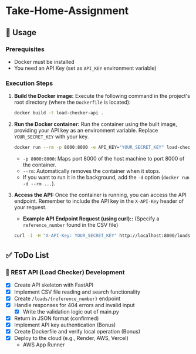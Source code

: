 # Take-Home-Assignment

## 🚀 Usage

### Prerequisites
* Docker must be installed
* You need an API Key (set as `API_KEY` environment variable)

### Execution Steps

1.  **Build the Docker image:**
    Execute the following command in the project's root directory (where the `Dockerfile` is located):

    ```bash
    docker build -t load-checker-api .
    ```

2.  **Run the Docker container:**
    Run the container using the built image, providing your API key as an environment variable.
    Replace `YOUR_SECRET_KEY` with your key.

    ```bash
    docker run --rm -p 8000:8000 -e API_KEY="YOUR_SECRET_KEY" load-checker-api
    ```
    * `-p 8000:8000`: Maps port 8000 of the host machine to port 8000 of the container.
    * `--rm`: Automatically removes the container when it stops.
    * If you want to run it in the background, add the `-d` option (`docker run -d --rm ...`).

3.  **Access the API:**
    Once the container is running, you can access the API endpoint. 
    Remember to include the API key in the `X-API-Key` header of your request.
    * **Example API Endpoint Request (using curl)::** 
    (Specify a `reference_number` found in the CSV file)

    ```bash
    curl -i -H "X-API-Key: YOUR_SECRET_KEY" http://localhost:8000/loads/REF09460
    ```


## ✅ ToDo List　

### 🔧 REST API (Load Checker) Development
- [x] Create API skeleton with FastAPI
- [x] Implement CSV file reading and search functionality
- [x] Create `/loads/{reference_number}` endpoint
- [x] Handle responses for 404 errors and invalid input
    - [x] Write the validation logic out of main.py
- [x] Return in JSON format (confirmed)
- [x] Implement API key authentication (Bonus)
- [x] Create Dockerfile and verify local operation (Bonus)
- [x] Deploy to the cloud (e.g., Render, AWS, Vercel)
    - AWS App Runner
